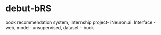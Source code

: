 # debut-bRS
book recommendation system, 
internship project- iNeuron.ai. 
Interface - web, 
model- unsupervised, 
dataset - book   
